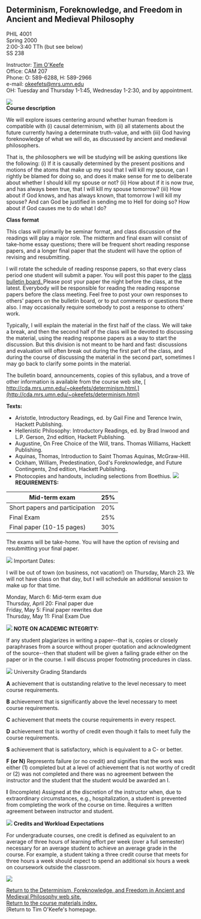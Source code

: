##  Determinism, Foreknowledge, and Freedom in Ancient and Medieval Philosophy

PHIL 4001  
Spring 2000  
2:00-3:40 TTh (but see below)  
SS 238

Instructor: [ Tim O'Keefe ](index.html)  
Office: CAM 207  
Phone: O: 589-6288, H: 589-2966  
e-mail: [ okeefets@mrs.umn.edu](mailto:okeefets@mrs.umn.edu)  
OH: Tuesday and Thursday 1-1:45, Wednesday 1-2:30, and by appointment.

![](blueline.gif)  
**Course description**

We will explore issues centering around whether human freedom is compatible
with (i) causal determinism, with (ii) all statements about the future
currently having a determinate truth-value, and with (iii) God having
foreknowledge of what we will do, as discussed by ancient and medieval
philosophers.

That is, the philosophers we will be studying will be asking questions like
the following: (i) If it is causally determined by the present positions and
motions of the atoms that make up my soul that I will kill my spouse, can I
rightly be blamed for doing so, and does it make sense for me to deliberate
about whether I should kill my spouse or not? (ii) How about if it is now
_true,_ and has always been true, that I will kill my spouse tomorrow? (iii)
How about if God knows, and has always known, that tomorrow I will kill my
spouse? And can God be justified in sending me to Hell for doing so? How about
if God causes me to do what I do?

**Class format**

This class will primarily be seminar format, and class discussion of the
readings will play a major role. The midterm and final exam will consist of
take-home essay questions; there will be frequent short reading response
papers, and a longer final paper that the student will have the option of
revising and resubmitting.

I will rotate the schedule of reading response papers, so that every class
period one student will submit a paper. You will post this paper to the [class
bulletin board.
](http://www.mrs.umn.edu/academic/phil4001/pushpin/src/bbs.cgi) Please post
your paper the night before the class, at the latest. Everybody will be
responsible for reading the reading response papers before the class meeting.
Feel free to post your own responses to others' papers on the bulletin board,
or to put comments or questions there also. I may occasionally require
somebody to post a response to others' work.

Typically, I will explain the material in the first half of the class. We will
take a break, and then the second half of the class will be devoted to
discussing the material, using the reading response papers as a way to start
the discussion. But this division is not meant to be hard and fast:
discussions and evaluation will often break out during the first part of the
class, and during the course of discussing the material in the second part,
sometimes I may go back to clarify some points in the material.

The bulletin board, announcements, copies of this syllabus, and a trove of
other information is available from the course web site, [
http://cda.mrs.umn.edu/~okeefets/determinism.html.](http://cda.mrs.umn.edu/~okeefets/determinism.html)

**Texts:**

  * Aristotle, Introductory Readings, ed. by Gail Fine and Terence Irwin, Hackett Publishing. 
  * Hellenistic Philosophy: Introductory Readings, ed. by Brad Inwood and L.P. Gerson, 2nd edition, Hackett Publishing. 
  * Augustine, On Free Choice of the Will, trans. Thomas Williams, Hackett Publishing. 
  * Aquinas, Thomas, Introduction to Saint Thomas Aquinas, McGraw-Hill. 
  * Ockham, William, Predestination, God's Foreknowledge, and Future Contingents, 2nd edition, Hackett Publishing. 
  * Photocopies and handouts, including selections from Boethius. 
![](blueline.gif) **REQUIREMENTS:**

Mid-term exam |  25%  
---|---  
Short papers and participation  |  20%  
Final Exam  |  25%  
Final paper (10-15 pages)  |  30%  
  
The exams will be take-home. You will have the option of revising and
resubmitting your final paper.

![](blueline.gif) Important Dates:

I will be out of town (on business, not vacation!) on Thursday, March 23. We
will not have class on that day, but I will schedule an additional session to
make up for that time.

Monday, March 6: Mid-term exam due  
Thursday, April 20: Final paper due  
Friday, May 5: Final paper rewrites due  
Thursday, May 11: Final Exam Due

![](blueline.gif) **NOTE ON ACADEMIC INTEGRITY:**

If any student plagiarizes in writing a paper--that is, copies or closely
paraphrases from a source without proper quotation and acknowledgment of the
source--then that student will be given a failing grade either on the paper or
in the course. I will discuss proper footnoting procedures in class.

![](blueline.gif) University Grading Standards

**A** achievement that is outstanding relative to the level necessary to meet
course requirements.

**B** achievement that is significantly above the level necessary to meet
course requirements.

**C** achievement that meets the course requirements in every respect.

**D** achievement that is worthy of credit even though it fails to meet fully
the course requirements.

**S** achievement that is satisfactory, which is equivalent to a C- or better.

**F (or N)** Represents failure (or no credit) and signifies that the work was
either (1) completed but at a level of achievement that is not worthy of
credit or (2) was not completed and there was no agreement between the
instructor and the student that the student would be awarded an I.

**I** (Incomplete) Assigned at the discretion of the instructor when, due to
extraordinary circumstances, e.g., hospitalization, a student is prevented
from completing the work of the course on time. Requires a written agreement
between instructor and student.

![](blueline.gif) **Credits and Workload Expectations**

For undergraduate courses, one credit is defined as equivalent to an average
of three hours of learning effort per week (over a full semester) necessary
for an average student to achieve an average grade in the course. For example,
a student taking a three credit course that meets for three hours a week
should expect to spend an additional six hours a week on coursework outside
the classroom.

![](blueline.gif)

[Return to the Determinism, Foreknowledge, and Freedom in Ancient and Medieval
Philosophy web site.](determinism.html)  
[Return to the course materials index.](course-materials.html)  
[Return to Tim O'Keefe's homepage.  

